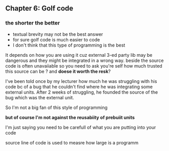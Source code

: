## Chapter 6: Golf code
### the shorter the better
- textual brevity may not be the best answer
- for sure golf code is much easier to code
- I don't think that this type of programming is the best

It depends on how you are using it 
cuz external 3-ed party lib may be dangerous 
and they might be integrated in a wrong way.
beside the source code is often unavaiiable 
so you need to ask you're self how much trusted this source can be ? 
and **doese it worth the resk**? 

I've been told once by my lecturer how much he was struggling with 
his code bc of a bug that he couldn't find where he was integrating 
some external units. After 2 weeks of struggling, he founded the source of the bug which was the external unit.

 So I'm not a big fan of this style of programming 

 **but of course I'm not against the reusabiity of prebuiit units**

 I'm just saying you need to be carefull of what you are putting into your code 

 source line of code is used to measre how large is a programm 